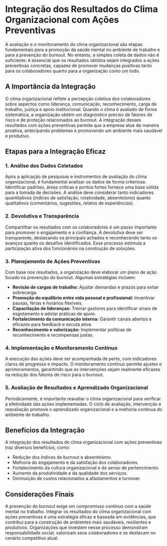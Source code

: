 
# Integração dos Resultados do Clima Organizacional com Ações Preventivas

A avaliação e o monitoramento do clima organizacional são etapas fundamentais para a promoção da saúde mental no ambiente de trabalho e para a prevenção do burnout. No entanto, a simples coleta de dados não é suficiente: é essencial que os resultados obtidos sejam integrados a ações preventivas concretas, capazes de promover mudanças positivas tanto para os colaboradores quanto para a organização como um todo.

## A Importância da Integração

O clima organizacional reflete a percepção coletiva dos colaboradores sobre aspectos como liderança, comunicação, reconhecimento, carga de trabalho, justiça e apoio institucional. Quando o clima é avaliado de forma sistemática, a organização obtém um diagnóstico preciso de fatores de risco e de proteção relacionados ao burnout. A integração desses resultados com ações preventivas permite que a empresa atue de maneira proativa, antecipando problemas e promovendo um ambiente mais saudável e produtivo.

## Etapas para a Integração Eficaz

### 1. **Análise dos Dados Coletados**

Após a aplicação de pesquisas e instrumentos de avaliação do clima organizacional, é fundamental analisar os dados de forma criteriosa. Identificar padrões, áreas críticas e pontos fortes fornece uma base sólida para a tomada de decisões. A análise deve considerar tanto indicadores quantitativos (índices de satisfação, rotatividade, absenteísmo) quanto qualitativos (comentários, sugestões, relatos de experiências).

### 2. **Devolutiva e Transparência**

Compartilhar os resultados com os colaboradores é um passo importante para promover o engajamento e a confiança. A devolutiva deve ser transparente, destacando os principais achados e reconhecendo tanto os avanços quanto os desafios identificados. Esse processo estimula a participação ativa dos funcionários na construção de soluções.

### 3. **Planejamento de Ações Preventivas**

Com base nos resultados, a organização deve elaborar um plano de ação focado na prevenção do burnout. Algumas estratégias incluem:

- **Revisão de cargas de trabalho:** Ajustar demandas e prazos para evitar sobrecarga.
- **Promoção do equilíbrio entre vida pessoal e profissional:** Incentivar pausas, férias e horários flexíveis.
- **Capacitação de lideranças:** Treinar gestores para identificar sinais de esgotamento e adotar práticas de apoio.
- **Fortalecimento da comunicação interna:** Garantir canais abertos e eficazes para feedback e escuta ativa.
- **Reconhecimento e valorização:** Implementar políticas de reconhecimento e recompensas justas.

### 4. **Implementação e Monitoramento Contínuo**

A execução das ações deve ser acompanhada de perto, com indicadores claros de progresso e impacto. O monitoramento contínuo permite ajustes e aprimoramentos, garantindo que as intervenções sejam realmente eficazes na redução dos fatores de risco para o burnout.

### 5. **Avaliação de Resultados e Aprendizado Organizacional**

Periodicamente, é importante reavaliar o clima organizacional para verificar a efetividade das ações implementadas. O ciclo de avaliação, intervenção e reavaliação promove o aprendizado organizacional e a melhoria contínua do ambiente de trabalho.

## Benefícios da Integração

A integração dos resultados do clima organizacional com ações preventivas traz diversos benefícios, como:

- Redução dos índices de burnout e absenteísmo.
- Melhoria do engajamento e da satisfação dos colaboradores.
- Fortalecimento da cultura organizacional e do senso de pertencimento.
- Aumento da produtividade e da qualidade dos serviços.
- Diminuição de custos relacionados a afastamentos e turnover.

## Considerações Finais

A prevenção do burnout exige um compromisso contínuo com a saúde mental no trabalho. Integrar os resultados do clima organizacional com ações preventivas é uma estratégia eficaz e baseada em evidências, que contribui para a construção de ambientes mais saudáveis, resilientes e produtivos. Organizações que investem nesse processo demonstram responsabilidade social, valorizam seus colaboradores e se destacam no cenário competitivo atual.
```
